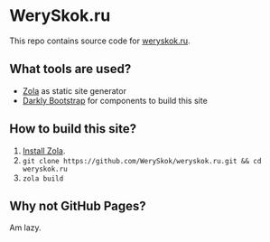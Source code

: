 # WerySkok.ru
This repo contains source code for [weryskok.ru](https://weryskok.ru).

## What tools are used?
* [Zola](https://www.getzola.org/) as static site generator
* [Darkly Bootstrap](https://bootswatch.com/darkly/) for components to build this site

## How to build this site?
1. [Install Zola](https://www.getzola.org/documentation/getting-started/installation/).
2. ``git clone https://github.com/WerySkok/weryskok.ru.git && cd weryskok.ru``
3. ``zola build``

## Why not GitHub Pages?
Am lazy.
